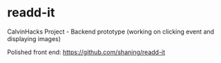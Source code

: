 # readd-it
CalvinHacks Project - Backend prototype (working on clicking event and displaying images)

Polished front end: https://github.com/shanjng/readd-it
